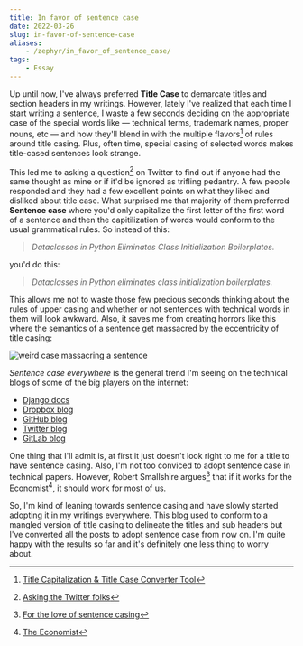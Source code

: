 ```yaml
---
title: In favor of sentence case
date: 2022-03-26
slug: in-favor-of-sentence-case
aliases:
    - /zephyr/in_favor_of_sentence_case/
tags:
    - Essay
---
```


Up until now, I've always preferred **Title Case** to demarcate titles and section headers
in my writings. However, lately I've realized that each time I start writing a sentence, I
waste a few seconds deciding on the appropriate case of the special words like — technical
terms, trademark names, proper nouns, etc — and how they'll blend in with the multiple
flavors[^1] of rules around title casing. Plus, often time, special casing of selected words
makes title-cased sentences look strange.

This led me to asking a question[^2] on Twitter to find out if anyone had the same thought
as mine or if it'd be ignored as trifling pedantry. A few people responded and they had a
few excellent points on what they liked and disliked about title case. What surprised me
that majority of them preferred **Sentence case** where you'd only capitalize the first
letter of the first word of a sentence and then the capitilization of words would conform to
the usual grammatical rules. So instead of this:

> _Dataclasses in Python Eliminates Class Initialization Boilerplates._

you'd do this:

> _Dataclasses in Python eliminates class initialization boilerplates._

This allows me not to waste those few precious seconds thinking about the rules of upper
casing and whether or not sentences with technical words in them will look awkward. Also, it
saves me from creating horrors like this where the semantics of a sentence get massacred by
the eccentricity of title casing:

![weird case massacring a sentence][image_1]

_Sentence case everywhere_ is the general trend I'm seeing on the technical blogs of some of
the big players on the internet:

- [Django docs]
- [Dropbox blog]
- [GitHub blog]
- [Twitter blog]
- [GitLab blog]

One thing that I'll admit is, at first it just doesn't look right to me for a title to have
sentence casing. Also, I'm not too conviced to adopt sentence case in technical papers.
However, Robert Smallshire argues[^3] that if it works for the Economist[^4], it should work
for most of us.

So, I'm kind of leaning towards sentence casing and have slowly started adopting it in my
writings everywhere. This blog used to conform to a mangled version of title casing to
delineate the titles and sub headers but I've converted all the posts to adopt sentence case
from now on. I'm quite happy with the results so far and it's definitely one less thing to
worry about.

[^1]: [Title Capitalization & Title Case Converter Tool](https://capitalizemytitle.com/)

[^2]: [Asking the Twitter folks](https://twitter.com/rednafi/status/1506949630587637762)

[^3]:
    [For the love of sentence casing](https://twitter.com/robsmallshire/status/1506980088532905998)

[^4]: [The Economist](https://www.economist.com/)

[django docs]: https://docs.djangoproject.com/en/dev/
[dropbox blog]: https://dropbox.tech
[github blog]: https://github.blog
[twitter blog]: https://blog.twitter.com
[gitlab blog]: https://about.gitlab.com/blog/
[image_1]: https://blob.rednafi.com/static/images/in_favor_of_sentence_case/img_1.png
